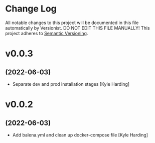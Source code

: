 # Change Log

All notable changes to this project will be documented in this file
automatically by Versionist. DO NOT EDIT THIS FILE MANUALLY!
This project adheres to [Semantic Versioning](http://semver.org/).

# v0.0.3
## (2022-06-03)

* Separate dev and prod installation stages [Kyle Harding]

# v0.0.2
## (2022-06-03)

* Add balena.yml and clean up docker-compose file [Kyle Harding]
